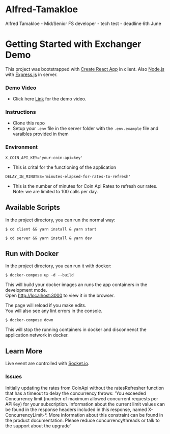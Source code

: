# Alfred-Tamakloe
Alfred Tamakloe - Mid/Senior FS developer - tech test - deadline 6th June 

# Getting Started with Exchanger Demo

This project was bootstrapped with [Create React App](https://github.com/facebook/create-react-app) in client.
Also [Node.js](https://nodejs.org/en/) with [Express.js](https://expressjs.com/) in server.


### Demo Video

- Click here [Link](https://www.loom.com/share/13cfeefed4c941e8a5ecb19b448549fb) for the demo video. 


### Instructions
- Clone this repo
- Setup your ```.env``` file in the server folder with the ```.env.example``` file and varaibles provided in them

### Environment
```
X_COIN_API_KEY='your-coin-api=key'
```
- This is crital for the functioning of the application
```
DELAY_IN_MINUTES='minutes-elapsed-for-rates-to-refresh'
```
- This is the number of minutes for Coin Api Rates to refresh our rates. Note: we are limited to 100 calls per day.


## Available Scripts

In the project directory, you can run the normal way:
```
$ cd client && yarn install & yarn start
```
```
$ cd server && yarn install & yarn dev
```

## Run with Docker
In the project directory, you can run it with docker:

```
$ docker-compose up -d --build
```


This will build your docker images an runs the app containers in the development mode.\
Open [http://localhost:3000](http://localhost:3000) to view it in the browser.

The page will reload if you make edits.\
You will also see any lint errors in the console.

```
$ docker-compose down
```

This will stop the running containers in docker and disconnenct the application network in docker.



## Learn More

Live event are controlled with [Socket.io](https://socket.io/).

### Issues

Initially updating the rates from CoinApi without the ratesRefresher function that has a timeout to delay the concurrency throws: 'You exceeded Concurrency limit (number of maximum allowed concurrent requests per APIKey) for your subscription. Information about the current limit values can be found in the response headers included in this response, named X-ConcurrencyLimit-*. More information about this constraint can be found in the product documentation. Please reduce concurrency/threads or talk to the support about the upgrade'

